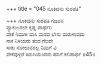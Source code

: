 +++
title = "045 ನೂಕಿದನು ಸುರಪತಿ"

+++
ನೂಕಿದನು ಸುರಪತಿ ಗಜವನ  
ವ್ಯಾಕುಲರಲೇ ಕೃಷ್ಣ ಪಾರ್ಥರಿ  
ದೇಕೆ ನಿಮಗೀ ವಾಸಿ ವಾಸವ ಲೇಸು ಮರುಳುವದು   
ನಾಕ ನಿಳಯರು ತಂದ ಗೆಲವೇ  
ಸಾಕು ಸೋಲುವರಲ್ಲ ನಿಮಗೆ ವಿ   
ವೇಕವುಳ್ಳರೆ ತಿರುಗಿಯೆಂದನು ಹರಿಗೆ ಕಲಿಪಾರ್ಥ     ॥45॥
